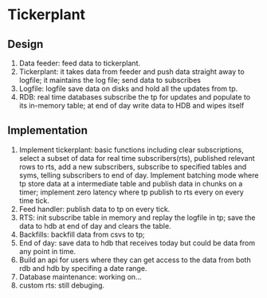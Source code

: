 # Tickerplant
## Design
1. Data feeder: feed data to tickerplant.
2. Tickerplant: it takes data from feeder and push data straight away to logfile; it maintains the log file; send data to subscribes 
3. Logfile: logfile save data on disks and hold all the updates from tp.
4. RDB: real time databases subscribe the tp for updates and populate to its in-memory table; at end of day write data to HDB and wipes itself 
## Implementation
1. Implement tickerplant: basic functions including clear subscriptions, select a subset of data for real time subscribers(rts), published relevant rows to rts, add a new subscribers, subscribe to specified tables and syms, telling subscribers to end of day. Implement batching mode where tp store data at a intermediate table and publish data in chunks on a timer; implement zero latency where tp publish to rts every on every time tick.
2. Feed handler: publish data to tp on every tick.
3. RTS: init subscribe table in memory and replay the logfile in tp; save the data to hdb at end of day and clears the table.
4. Backfills: backfill data from csvs to tp;
5. End of day: save data to hdb that receives today but could be data from any point in time.
6. Build an api for users where they can get access to the data from both rdb and hdb by specifing a date range.
7. Database maintenance: working on...
8. custom rts: still debuging.

